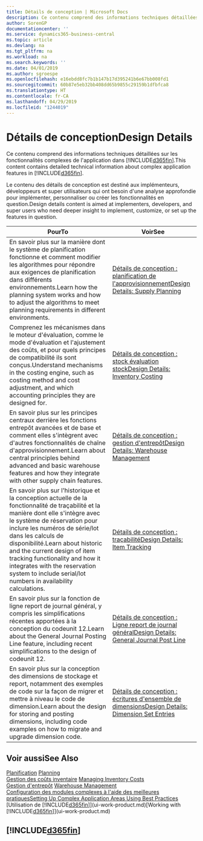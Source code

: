 ```yaml
---
title: Détails de conception | Microsoft Docs
description: Ce contenu comprend des informations techniques détaillées sur les fonctionnalités d'application complexes dans Business Central.
author: SorenGP
documentationcenter: ''
ms.service: dynamics365-business-central
ms.topic: article
ms.devlang: na
ms.tgt_pltfrm: na
ms.workload: na
ms.search.keywords: ''
ms.date: 04/01/2019
ms.author: sgroespe
ms.openlocfilehash: e16ebdd8fc7b1b147b17d395241b6e67bb008fd1
ms.sourcegitcommit: 60b87e5eb32bb408dd65b9855c29159b1dfbfca8
ms.translationtype: HT
ms.contentlocale: fr-CA
ms.lasthandoff: 04/29/2019
ms.locfileid: "1244019"
---
```

# <a name="design-details"></a><span data-ttu-id="a79f6-103">Détails de conception</span><span class="sxs-lookup"><span data-stu-id="a79f6-103">Design Details</span></span>
<span data-ttu-id="a79f6-104">Ce contenu comprend des informations techniques détaillées sur les fonctionnalités complexes de l'application dans [!INCLUDE[d365fin](includes/d365fin_md.md)].</span><span class="sxs-lookup"><span data-stu-id="a79f6-104">This content contains detailed technical information about complex application features in [!INCLUDE[d365fin](includes/d365fin_md.md)].</span></span>  

 <span data-ttu-id="a79f6-105">Le contenu des détails de conception est destiné aux implémenteurs, développeurs et super utilisateurs qui ont besoin d'une analyse approfondie pour implémenter, personnaliser ou créer les fonctionnalités en question.</span><span class="sxs-lookup"><span data-stu-id="a79f6-105">Design details content is aimed at implementers, developers, and super users who need deeper insight to implement, customize, or set up the features in question.</span></span>  

|<span data-ttu-id="a79f6-106">**Pour**</span><span class="sxs-lookup"><span data-stu-id="a79f6-106">**To**</span></span>|<span data-ttu-id="a79f6-107">**Voir**</span><span class="sxs-lookup"><span data-stu-id="a79f6-107">**See**</span></span>|  
|------------|-------------|  
|<span data-ttu-id="a79f6-108">En savoir plus sur la manière dont le système de planification fonctionne et comment modifier les algorithmes pour répondre aux exigences de planification dans différents environnements.</span><span class="sxs-lookup"><span data-stu-id="a79f6-108">Learn how the planning system works and how to adjust the algorithms to meet planning requirements in different environments.</span></span>|[<span data-ttu-id="a79f6-109">Détails de conception : planification de l'approvisionnement</span><span class="sxs-lookup"><span data-stu-id="a79f6-109">Design Details: Supply Planning</span></span>](design-details-supply-planning.md)|  
|<span data-ttu-id="a79f6-110">Comprenez les mécanismes dans le moteur d'évaluation, comme le mode d'évaluation et l'ajustement des coûts, et pour quels principes de compatibilité ils sont conçus.</span><span class="sxs-lookup"><span data-stu-id="a79f6-110">Understand mechanisms in the costing engine, such as costing method and cost adjustment, and which accounting principles they are designed for.</span></span>|[<span data-ttu-id="a79f6-111">Détails de conception : stock évaluation stock</span><span class="sxs-lookup"><span data-stu-id="a79f6-111">Design Details: Inventory Costing</span></span>](design-details-inventory-costing.md)|  
|<span data-ttu-id="a79f6-112">En savoir plus sur les principes centraux derrière les fonctions entrepôt avancées et de base et comment elles s'intègrent avec d'autres fonctionnalités de chaîne d'approvisionnement.</span><span class="sxs-lookup"><span data-stu-id="a79f6-112">Learn about central principles behind advanced and basic warehouse features and how they integrate with other supply chain features.</span></span>|[<span data-ttu-id="a79f6-113">Détails de conception : gestion d'entrepôt</span><span class="sxs-lookup"><span data-stu-id="a79f6-113">Design Details: Warehouse Management</span></span>](design-details-warehouse-management.md)|  
|<span data-ttu-id="a79f6-114">En savoir plus sur l'historique et la conception actuelle de la fonctionnalité de traçabilité et la manière dont elle s'intègre avec le système de réservation pour inclure les numéros de série/lot dans les calculs de disponibilité.</span><span class="sxs-lookup"><span data-stu-id="a79f6-114">Learn about historic and the current design of item tracking functionality and how it integrates with the reservation system to include serial/lot numbers in availability calculations.</span></span>|[<span data-ttu-id="a79f6-115">Détails de conception : traçabilité</span><span class="sxs-lookup"><span data-stu-id="a79f6-115">Design Details: Item Tracking</span></span>](design-details-item-tracking.md)|  
|<span data-ttu-id="a79f6-116">En savoir plus sur la fonction de ligne report de journal général, y compris les simplifications récentes apportées à la conception du codeunit 12.</span><span class="sxs-lookup"><span data-stu-id="a79f6-116">Learn about the General Journal Posting Line feature, including recent simplifications to the design of codeunit 12.</span></span>|[<span data-ttu-id="a79f6-117">Détails de conception : Ligne report de journal général</span><span class="sxs-lookup"><span data-stu-id="a79f6-117">Design Details: General Journal Post Line</span></span>](design-details-general-journal-post-line.md)|
|<span data-ttu-id="a79f6-118">En savoir plus sur la conception des dimensions de stockage et report, notamment des exemples de code sur la façon de migrer et mettre à niveau le code de dimension.</span><span class="sxs-lookup"><span data-stu-id="a79f6-118">Learn about the design for storing and posting dimensions, including code examples on how to migrate and upgrade dimension code.</span></span>|[<span data-ttu-id="a79f6-119">Détails de conception : écritures d'ensemble de dimensions</span><span class="sxs-lookup"><span data-stu-id="a79f6-119">Design Details: Dimension Set Entries</span></span>](design-details-dimension-set-entries.md)| 

## <a name="see-also"></a><span data-ttu-id="a79f6-120">Voir aussi</span><span class="sxs-lookup"><span data-stu-id="a79f6-120">See Also</span></span>  
 <span data-ttu-id="a79f6-121">[Planification](production-planning.md) </span><span class="sxs-lookup"><span data-stu-id="a79f6-121">[Planning](production-planning.md) </span></span>  
 <span data-ttu-id="a79f6-122">[Gestion des coûts inventaire](finance-manage-inventory-costs.md) </span><span class="sxs-lookup"><span data-stu-id="a79f6-122">[Managing Inventory Costs](finance-manage-inventory-costs.md) </span></span>  
 <span data-ttu-id="a79f6-123">[Gestion d'entrepôt](warehouse-manage-warehouse.md) </span><span class="sxs-lookup"><span data-stu-id="a79f6-123">[Warehouse Management](warehouse-manage-warehouse.md) </span></span>  
 [<span data-ttu-id="a79f6-124">Configuration des modules complexes à l'aide des meilleures pratiques</span><span class="sxs-lookup"><span data-stu-id="a79f6-124">Setting Up Complex Application Areas Using Best Practices</span></span>](set-up-complex-application-areas-using-best-practices.md)  
 <span data-ttu-id="a79f6-125">[Utilisation de [!INCLUDE[d365fin](includes/d365fin_md.md)]](ui-work-product.md)</span><span class="sxs-lookup"><span data-stu-id="a79f6-125">[Working with [!INCLUDE[d365fin](includes/d365fin_md.md)]](ui-work-product.md)</span></span>

 ## [!INCLUDE[d365fin](includes/free_trial_md.md)]  
